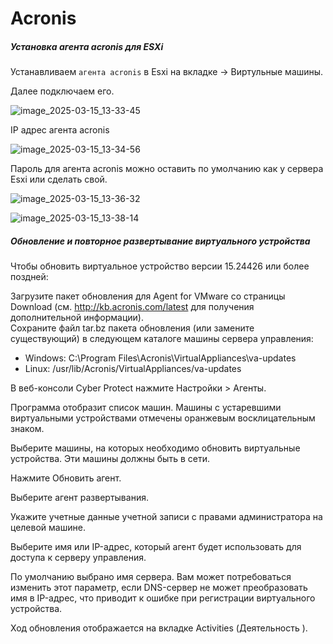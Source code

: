 # Acronis

##### Установка агента acronis для ESXi

Устанавливаем ``агента acronis`` в Esxi на вкладке -> Виртульные машины.

Далее подключаем его.

![image_2025-03-15_13-33-45](https://github.com/user-attachments/assets/014c8917-c3c8-4d30-8421-d92d4f52bd1b)

IP адрес агента acronis

![image_2025-03-15_13-34-56](https://github.com/user-attachments/assets/2d5a6cca-e5d8-4a74-9ab0-fbc4c2d5b3cf)

Пароль для агента acronis можно оставить по умолчанию как у сервера Esxi или сделать свой.

![image_2025-03-15_13-36-32](https://github.com/user-attachments/assets/9fbf7d0a-6d6b-459e-aec8-7cc79a053f6f)

![image_2025-03-15_13-38-14](https://github.com/user-attachments/assets/b3174ffb-3827-41a3-a197-5afc2db4fbce)

##### Обновление и повторное развертывание виртуального устройства

Чтобы обновить виртуальное устройство версии 15.24426 или более поздней:

Загрузите пакет обновления для Agent for VMware со страницы Download (см. http://kb.acronis.com/latest для получения дополнительной информации).<br>
Сохраните файл tar.bz пакета обновления (или замените существующий) в следующем каталоге машины сервера управления:

- Windows: C:\Program Files\Acronis\VirtualAppliances\va-updates
- Linux: /usr/lib/Acronis/VirtualAppliances/va-updates

В веб-консоли Cyber Protect нажмите Настройки > Агенты.

Программа отобразит список машин. Машины с устаревшими виртуальными устройствами отмечены оранжевым восклицательным знаком.

Выберите машины, на которых необходимо обновить виртуальные устройства. Эти машины должны быть в сети.

Нажмите Обновить агент.

Выберите агент развертывания.

Укажите учетные данные учетной записи с правами администратора на целевой машине.

Выберите имя или IP-адрес, который агент будет использовать для доступа к серверу управления.

По умолчанию выбрано имя сервера. Вам может потребоваться изменить этот параметр, если DNS-сервер не может преобразовать имя в IP-адрес, что приводит к ошибке при регистрации виртуального устройства.

Ход обновления отображается на вкладке Activities (Деятельность ).

